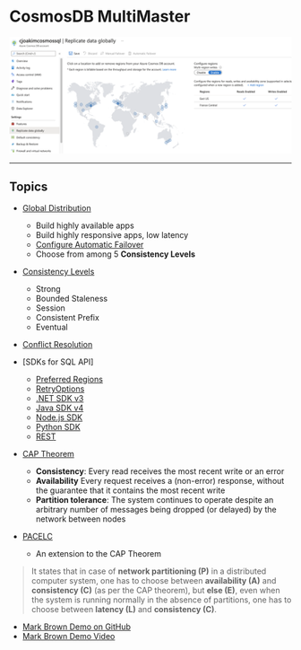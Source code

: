 # CosmosDB MultiMaster

<p align="center"><img src="img/azure-portal-replicate-data-globally.png"></p>

---

## Topics

- [Global Distribution](https://docs.microsoft.com/en-us/azure/cosmos-db/distribute-data-globally)
  - Build highly available apps
  - Build highly responsive apps, low latency
  - [Configure Automatic Failover](https://docs.microsoft.com/en-us/azure/cosmos-db/how-to-manage-database-account#automatic-failover)
  - Choose from among 5 **Consistency Levels**

- [Consistency Levels](https://docs.microsoft.com/en-us/azure/cosmos-db/consistency-levels)
  - Strong
  - Bounded Staleness 
  - Session
  - Consistent Prefix
  - Eventual

- [Conflict Resolution](https://docs.microsoft.com/en-us/azure/cosmos-db/global-dist-under-the-hood#conflict-resolution)

- [SDKs for SQL API]
  - [Preferred Regions](https://docs.microsoft.com/en-us/azure/cosmos-db/tutorial-global-distribution-sql-api?tabs=dotnetv2%2Capi-async#preferred-locations)
  - [RetryOptions](https://docs.microsoft.com/en-us/dotnet/api/microsoft.azure.documents.client.connectionpolicy.retryoptions?view=azure-dotnet)
  - [.NET SDK v3](https://docs.microsoft.com/en-us/azure/cosmos-db/sql-api-sdk-dotnet-standard)
  - [Java SDK v4](https://docs.microsoft.com/en-us/azure/cosmos-db/sql-api-sdk-java-v4)
  - [Node.js SDK](https://docs.microsoft.com/en-us/azure/cosmos-db/sql-api-sdk-node)
  - [Python SDK](https://docs.microsoft.com/en-us/azure/cosmos-db/sql-api-sdk-python)
  - [REST](https://docs.microsoft.com/en-us/rest/api/cosmos-db/)

- [CAP Theorem](img/cap_theorem.jpeg)
  - **Consistency**: Every read receives the most recent write or an error
  - **Availability** Every request receives a (non-error) response, without the guarantee that it contains the most recent write
  - **Partition tolerance**: The system continues to operate despite an arbitrary number of messages being dropped (or delayed) by the network between nodes

- [PACELC](https://en.wikipedia.org/wiki/PACELC_theorem)
  - An extension to the CAP Theorem

> It states that in case of **network partitioning (P)** in a distributed computer system, one has to choose between **availability (A)** and **consistency (C)** (as per the CAP theorem), but **else (E)**, even when the system is running normally in the absence of partitions, one has to choose between **latency (L)** and **consistency (C)**.

- [Mark Brown Demo on GitHub](https://github.com/markjbrown/cosmos-global-distribution-demos)
- [Mark Brown Demo Video](https://www.bing.com/videos/search?q=cosmos-global-distribution-demos+video+&&view=detail&mid=E20E6E3CF4E2A83C9A15E20E6E3CF4E2A83C9A15&&FORM=VRDGAR&ru=%2Fvideos%2Fsearch%3Fq%3Dcosmos-global-distribution-demos%2Bvideo%2B%26FORM%3DHDRSC4)
